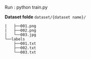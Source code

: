 Run :  python train.py

**Dataset folde**
  `dataset/{dataset name}/`
  ~~~~├──images
  |   ├──001.png
  |   ├──002.png
  |   └──003.jpg
  └──labels 
      ├──001.txt
      ├──002.txt
      └──003.txt
    
    